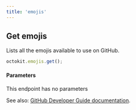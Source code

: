 ```yaml
---
title: 'emojis'
---
```


## Get emojis

Lists all the emojis available to use on GitHub.

```js
octokit.emojis.get();
```

#### Parameters

This endpoint has no parameters

See also: [GitHub Developer Guide documentation](https://docs.github.com/rest/reference/emojis/#get-emojis).

